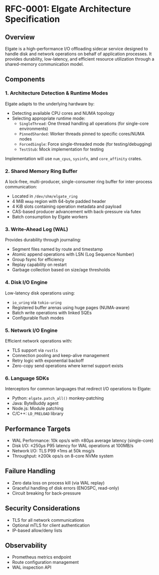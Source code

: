 # RFC-0001: Elgate Architecture Specification

## Overview

Elgate is a high-performance I/O offloading sidecar service designed to handle disk and network operations on behalf of application processes. It provides durability, low-latency, and efficient resource utilization through a shared-memory communication model.

## Components

### 1. Architecture Detection & Runtime Modes

Elgate adapts to the underlying hardware by:
- Detecting available CPU cores and NUMA topology
- Selecting appropriate runtime mode:
  - `SingleThread`: One thread handling all operations (for single-core environments)
  - `PinnedSharded`: Worker threads pinned to specific cores/NUMA nodes
  - `ForcedSingle`: Force single-threaded mode (for testing/debugging)
  - `TestStub`: Mock implementation for testing

Implementation will use `num_cpus`, `sysinfo`, and `core_affinity` crates.

### 2. Shared Memory Ring Buffer

A lock-free, multi-producer, single-consumer ring buffer for inter-process communication:
- Located in `/dev/shm/elgate_ring`
- 4 MiB `mmap` region with 64-byte padded header
- 4 KiB slots containing operation metadata and payload
- CAS-based producer advancement with back-pressure via futex
- Batch consumption by Elgate workers

### 3. Write-Ahead Log (WAL)

Provides durability through journaling:
- Segment files named by route and timestamp
- Atomic append operations with LSN (Log Sequence Number)
- Group fsync for efficiency
- Replay capability on restart
- Garbage collection based on size/age thresholds

### 4. Disk I/O Engine

Low-latency disk operations using:
- `io_uring` via `tokio-uring`
- Registered buffer arenas using huge pages (NUMA-aware)
- Batch write operations with linked SQEs
- Configurable flush modes

### 5. Network I/O Engine

Efficient network operations with:
- TLS support via `rustls`
- Connection pooling and keep-alive management
- Retry logic with exponential backoff
- Zero-copy send operations where kernel support exists

### 6. Language SDKs

Interceptors for common languages that redirect I/O operations to Elgate:
- Python: `elgate.patch_all()` monkey-patching
- Java: ByteBuddy agent 
- Node.js: Module patching
- C/C++: `LD_PRELOAD` library

## Performance Targets

- WAL Performance: 10k ops/s with ≤80μs average latency (single-core)
- Disk I/O: ≤250μs P95 latency for WAL operations at 100MB/s
- Network I/O: TLS P99 ≤1ms at 50k msg/s
- Throughput: ≥200k ops/s on 8-core NVMe system

## Failure Handling

- Zero data loss on process kill (via WAL replay)
- Graceful handling of disk errors (ENOSPC, read-only)
- Circuit breaking for back-pressure

## Security Considerations

- TLS for all network communications
- Optional mTLS for client authentication
- IP-based allow/deny lists

## Observability

- Prometheus metrics endpoint
- Route configuration management
- WAL inspection API 
